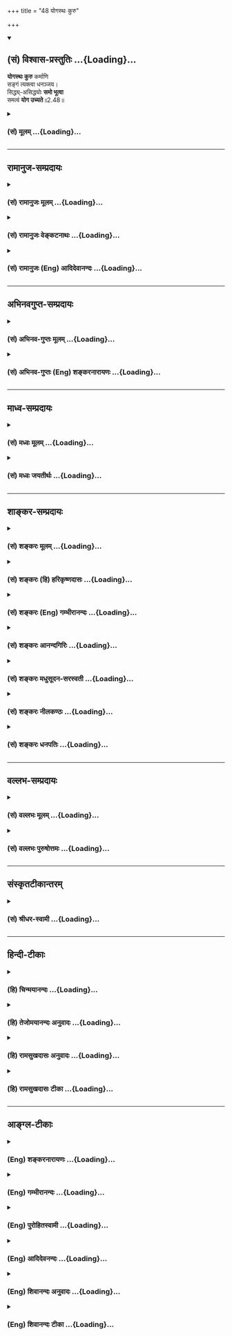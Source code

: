+++
title = "48 योगस्थः कुरु"

+++
<div class="js_include" newlevelforh1="2" title="(सं) विश्वास-प्रस्तुतिः" unfilled url="/purANam_vaiShNavam/mahAbhAratam/06-bhIShma-parva/03-bhagavad-gItA-parva/saMskRtam/vishvAsa-prastutiH/02_sAnkhya-yogaH_sarva-/48_yogasthaH_kuru.md">
<details open><summary><h2>(सं) विश्वास-प्रस्तुतिः ...{Loading}...</h2></summary>

**योगस्थः कुरु** कर्माणि  
सङ्गं त्यक्त्वा धनञ्जय।  
सिद्ध्य्-असिद्ध्योः **समो भूत्वा**  
समत्वं **योग उच्यते**॥2.48॥
</details>
</div>
<div class="js_include collapsed" newlevelforh1="3" title="(सं) मूलम्" unfilled url="/purANam_vaiShNavam/mahAbhAratam/06-bhIShma-parva/03-bhagavad-gItA-parva/saMskRtam/mUlam/02_sAnkhya-yogaH_sarva-/48_yogasthaH_kuru.md">
<details><summary><h3>(सं) मूलम् ...{Loading}...</h3></summary>

योगस्थः कुरु कर्माणि सङ्गं त्यक्त्वा धनञ्जय।  
सिद्ध्यसिद्ध्योः समो भूत्वा समत्वं योग उच्यते।।2.48।।
</details>
</div>


_________________
## रामानुज-सम्प्रदायः
<div class="js_include collapsed" newlevelforh1="3" title="(सं) रामानुजः मूलम्" unfilled url="/purANam_vaiShNavam/mahAbhAratam/06-bhIShma-parva/03-bhagavad-gItA-parva/saMskRtam/rAmAnujaH/mUlam/02_sAnkhya-yogaH_sarva-/48_yogasthaH_kuru.md">
<details><summary><h3>(सं) रामानुजः मूलम् ...{Loading}...</h3></summary>

एतद् एव स्पष्टीकरोति -

।।2.48।। राज्य-बन्धु-प्रभृतिषु **सङ्गं त्यक्त्वा** युद्धादीनि **कर्माणि योगस्थः कुरु।**  
तदन्तर्भूत-विजयादि-**सिद्ध्य्-असिद्ध्योः समो भूत्वा** कुरु।  
तद् इदं सिद्ध्य्-असिद्ध्योः **समत्वं** योगस्थ इत्यत्र योग-शब्देन **उच्यते।**  
**योगः** सिद्ध्य्-असिद्ध्योः समत्व-रूपं चित्त-समाधानम्।  
किमर्थम् इदम् असकृद् उच्यते - इत्यत आह  

</details>
</div>
<div class="js_include collapsed" newlevelforh1="3" title="(सं) रामानुजः वेङ्कटनाथः" unfilled url="/purANam_vaiShNavam/mahAbhAratam/06-bhIShma-parva/03-bhagavad-gItA-parva/saMskRtam/rAmAnujaH/venkaTanAthaH/02_sAnkhya-yogaH_sarva-/48_yogasthaH_kuru.md">
<details><summary><h3>(सं) रामानुजः वेङ्कटनाथः ...{Loading}...</h3></summary>

।।2.48।। अनन्तरग्रन्थं सङ्गमयति एतदेवेति।
अवधारणेनार्थान्तरपरत्वव्युदासः। स्फुटीकरोतीति
पौनरुक्त्यपरिहारः। राज्यबन्धुप्रभृतिष्विति राज्यप्रभृतिषु सङ्गः फलद्वारा
बाधकः बन्धुप्रभृतिषु सङ्गस्तु युद्धाद्यननुष्ठानद्वारेति तदुभयमपि
त्याज्यत्वादत्र सङ्गशब्देन सङ्गृहीतमिति भावः। युद्धादीनीति
प्रकृतविशेषप्रदर्शनम्। आनुषङ्गिकत्वसूचनायोक्तंतदन्तर्भूतेति। लाभालाभौ
जयाजयौ 2।38 इति पूर्वोक्तानुसन्धानेनाह विजयादीति। योगस्थः ৷৷.
सिद्ध्यसिद्ध्योः समो भूत्वा इत्यनयोरेकवाक्यत्वे
पौनरुक्त्याद्भिन्नवाक्यत्वे तु
तादृशश्रुतिवाक्यविशेषोपबृंहणौपयिकयोगशब्दार्थव्याख्यानरूपत्वेन
पौनरुक्त्याच्च कुर्वितीदगावर्तितम्। विद्याविनयसम्पन्ने 5।18
इत्यादिप्रदेशान्तरोक्तसमत्वान्तरव्यावर्तनायोक्तंतदिदं
सिद्ध्यसिद्ध्योरिति।
सार्वत्रिकयोगशब्दप्रयोगविषयव्यावृत्त्यर्थमुक्तंयोगस्थ इत्यत्रेति।
योगशब्दस्य सिद्ध्यसिद्धिसाम्ये क्वचिदपि प्रयोगो न दृश्यत इत्यत्राह योग
इति। चित्तसमाधाने प्रयोगस्तावद्योगानुशासनादिसिद्धः। इदमपि समत्वं
तद्रूपमिति योगशब्दार्थ इत्याकूतम्।  
  

</details>
</div>
<div class="js_include collapsed" newlevelforh1="3" title="(सं) रामानुजः (Eng) आदिदेवानन्दः" unfilled url="/purANam_vaiShNavam/mahAbhAratam/06-bhIShma-parva/03-bhagavad-gItA-parva/saMskRtam/rAmAnujaH/english/AdidevAnandaH/02_sAnkhya-yogaH_sarva-/48_yogasthaH_kuru.md">
<details><summary><h3>(सं) रामानुजः (Eng) आदिदेवानन्दः ...{Loading}...</h3></summary>


Sri Krsna makes this clear in the following verse:

2.48 Abandoning the attachment to kingdom, relatives etc., and established in Yoga, engage in war and such other activities. Perform these with eanimity as regards success and failure resulting from victory etc., which are inherent in them. This eanimity with regard to success and failure is called here by the term Yoga, in the expression
'established in Yoga.' Yoga is eanimity of mind which takes the form of evenness in success and failure. Sri Krsna explains why this is repeatedly said:

</details>
</div>


_________________
## अभिनवगुप्त-सम्प्रदायः
<div class="js_include collapsed" newlevelforh1="3" title="(सं) अभिनव-गुप्तः मूलम्" unfilled url="/purANam_vaiShNavam/mahAbhAratam/06-bhIShma-parva/03-bhagavad-gItA-parva/saMskRtam/abhinava-guptaH/mUlam/02_sAnkhya-yogaH_sarva-/48_yogasthaH_kuru.md">
<details><summary><h3>(सं) अभिनव-गुप्तः मूलम् ...{Loading}...</h3></summary>

।।2.49।। किं तर्हि  
योगस्थ इति। योगे स्थित्वा कर्माणि कुरु। साम्यं च योगः।  

</details>
</div>
<div class="js_include collapsed" newlevelforh1="3" title="(सं) अभिनव-गुप्तः (Eng) शङ्करनारायणः" unfilled url="/purANam_vaiShNavam/mahAbhAratam/06-bhIShma-parva/03-bhagavad-gItA-parva/saMskRtam/abhinava-guptaH/english/shankaranArAyaNaH/02_sAnkhya-yogaH_sarva-/48_yogasthaH_kuru.md">
<details><summary><h3>(सं) अभिनव-गुप्तः (Eng) शङ्करनारायणः ...{Loading}...</h3></summary>

2.48 Yogasthah etc. Being established in Yoga you must perform actions.
Evenness \[of mind\] is the Yoga.

</details>
</div>


_________________
## माध्व-सम्प्रदायः
<div class="js_include collapsed" newlevelforh1="3" title="(सं) मध्वः मूलम्" unfilled url="/purANam_vaiShNavam/mahAbhAratam/06-bhIShma-parva/03-bhagavad-gItA-parva/saMskRtam/madhvaH/mUlam/02_sAnkhya-yogaH_sarva-/48_yogasthaH_kuru.md">
<details><summary><h3>(सं) मध्वः मूलम् ...{Loading}...</h3></summary>

।।2.48।। पूर्वश्लोकं स्पष्टयति योगस्थ इति। योगस्थः उपायस्थः। सङ्गं
फलस्नेहं त्यक्त्वा। तत एव सिद्ध्यसिद्ध्योः समो भूत्वा। स एव च मयोक्तो
योगः।  

</details>
</div>
<div class="js_include collapsed" newlevelforh1="3" title="(सं) मध्वः जयतीर्थः" unfilled url="/purANam_vaiShNavam/mahAbhAratam/06-bhIShma-parva/03-bhagavad-gItA-parva/saMskRtam/madhvaH/jayatIrthaH/02_sAnkhya-yogaH_sarva-/48_yogasthaH_kuru.md">
<details><summary><h3>(सं) मध्वः जयतीर्थः ...{Loading}...</h3></summary>

।।2.48।। कर्मण्येव इत्यनेनयोगस्थः इत्यस्य गतार्थतापरिहारार्थमाह
**पूर्वे**ति। निष्कामनादिविशिष्टानि कर्माण्येव योगः। अतोयोगस्थः
इत्यनेनैव लब्धं पुनःकुरु कर्माणि इति किमर्थमुच्यते इत्यत आह **योगस्थ**
इति। ज्ञानोपायमनुतिष्ठन्नित्यर्थः। कर्मसम्बन्धं त्यक्त्वा कर्माणि
कुर्वित्येतद्व्याहतमित्यत आह **सङ्ग**मिति। ईश्वरो मे प्रसीदंतु
इत्यभिसन्धिमपि त्यक्त्वा इति व्याख्यानं पूर्वेणैव निरस्तम्। तत एवेति
परामर्शसौकर्याय त्यक्त्वेत्यनुवादः कृतः। सङ्गं त्यक्त्वासिद्ध्यसिद्ध्योः
समो भूत्वा इति द्वयमुक्त्वासमत्वं योग उच्यते इति एकस्यैव ग्रहणमयुक्तम्।
तथा सति सङ्गत्यागस्यायोगत्वप्रसङ्गादित्यत आह **तत** इति सङ्गत्यागादेव।
एतयोः कार्यकारणभावात्कार्ये गृहीते कारणमर्थाद्गृहीतमिति भावः। ननु
समत्वयोगयोर्भेदः केन शङ्कितः येनसमत्वं योग उच्यते इति तयोरैक्यमुच्यते
इत्यत आह  **स एवे**ति। योगस्थः इत्युक्ते को योग इत्यपेक्षायां
भगवतासङ्गं त्यक्त्वा ৷৷. सिद्ध्यसिद्ध्योः समो भूत्वा इति योगो
व्याख्यातः। मन्दास्तु पृथगेवैते विशेषणे कल्पयिष्यन्तीति तदनुजिघृक्षया
इदमुदितमिति भावः। स एव यत्समत्वमिति शेषः। योगैकदेशे योगशब्दः।  

</details>
</div>


_________________
## शाङ्कर-सम्प्रदायः
<div class="js_include collapsed" newlevelforh1="3" title="(सं) शङ्करः मूलम्" unfilled url="/purANam_vaiShNavam/mahAbhAratam/06-bhIShma-parva/03-bhagavad-gItA-parva/saMskRtam/shankaraH/mUlam/02_sAnkhya-yogaH_sarva-/48_yogasthaH_kuru.md">
<details><summary><h3>(सं) शङ्करः मूलम् ...{Loading}...</h3></summary>

यदि कर्म-फल-प्रयुक्तेन न कर्तव्यं, कर्म कथं तर्हि कर्तव्यमिति उच्यते -

।।2.48।।  
  
**योगस्थः** सन् **कुरु कर्माणि** केवलमीश्वरार्थम् तत्रापि ईश्वरो मे
तुष्यतु इति **सङ्गं त्यक्त्वा धनञ्जय।** फलतृष्णाशून्येन क्रियमाणे
कर्मणि सत्त्वशुद्धिजा ज्ञानप्राप्तिलक्षणा सिद्धिः तद्विपर्ययजा असिद्धिः
तयोः **सिद्ध्यसिद्ध्योः** अपि **समः** तुल्यः **भूत्वा** कुरु
कर्माणि। कोऽसौ योगः यत्रस्थः कुरु इति उक्तम् इदमेव तत् सिद्ध्यसिद्ध्योः
**समत्वं योगः उच्यते।।  
यत्पुनः समत्वबुद्धियुक्तमीश्वराराधनार्थं कर्मोक्तम् एतस्मात्कर्मणः  
  
**

</details>
</div>
<div class="js_include collapsed" newlevelforh1="3" title="(सं) शङ्करः (हि) हरिकृष्णदासः" unfilled url="/purANam_vaiShNavam/mahAbhAratam/06-bhIShma-parva/03-bhagavad-gItA-parva/saMskRtam/shankaraH/hindI/harikRShNadAsaH/02_sAnkhya-yogaH_sarva-/48_yogasthaH_kuru.md">
<details><summary><h3>(सं) शङ्करः (हि) हरिकृष्णदासः ...{Loading}...</h3></summary>

।।2.48।। यदि कर्मफलसे प्रेरित होकर कर्म नहीं करने चाहिये तो फिर किस
प्रकार करने चाहिये इसपर कहते हैं  
  
हे धनंजय योगमें स्थित होकर केवल ईश्वरके लिय कर्म कर। उनमें भी ईश्वर
मुझपर प्रसन्न हों। इस आशारूप आसक्तिको भी छोड़कर कर।  
फलतृष्णारहित पुरुषद्वारा कर्म किये जानेपर अन्तःकरणकी शुद्धिसे उत्पन्न
होनेवाली ज्ञानप्राप्ति तो सिद्धि है और उससे विपरीत ( ज्ञानप्राप्तिका न
होना ) असिद्धि है ऐसी सिद्धि और असिद्धिमें भी सम होकर अर्थात् दोनोंको
तुल्य समझकर कर्म कर।  
वह कौनसा योग है जिसमें स्थित होकर कर्म करनेके लिये कहा है यही जो सिद्धि
और असिद्धिमें समत्व है इसीको योग कहते हैं।  

</details>
</div>
<div class="js_include collapsed" newlevelforh1="3" title="(सं) शङ्करः (Eng) गम्भीरानन्दः" unfilled url="/purANam_vaiShNavam/mahAbhAratam/06-bhIShma-parva/03-bhagavad-gItA-parva/saMskRtam/shankaraH/english/gambhIrAnandaH/02_sAnkhya-yogaH_sarva-/48_yogasthaH_kuru.md">
<details><summary><h3>(सं) शङ्करः (Eng) गम्भीरानन्दः ...{Loading}...</h3></summary>

2.48 If action is not to be undertaken by one who is under the impulsion
of the fruits of action, how then are they to be undertaken; This is
being stated: Yogasthah, by becoming established in Yoga; O Dhanajaya,
kuru, undertake; karmani, actions, for the sake of God alone; even
there, tyaktva, casting off; sangam, attachment, in the form, 'God will
be pleased with me.' \['Undertake work for pleasing God, but not for
propitiating Him to become favourable towards yourself.'\] Undertake
actions bhutva, remaining; samah, eipoised; siddhi-asidhyoh, in success
and failure even in the success characterized by the attainment of
Knowledge that arises from the purification of the mind when one
performs actions without hankering for the results, and in the failure
that arises from its opposite. \[Ignorance, arising from the impurity of
the mind.\] What is that Yoga with regard to being established in which
it is said, 'undertake'; This indeed is that: the samatvam, eanimity in
success and failure; ucyate, is called; yogah, Yoga.

</details>
</div>
<div class="js_include collapsed" newlevelforh1="3" title="(सं) शङ्करः आनन्दगिरिः" unfilled url="/purANam_vaiShNavam/mahAbhAratam/06-bhIShma-parva/03-bhagavad-gItA-parva/saMskRtam/shankaraH/AnandagiriH/02_sAnkhya-yogaH_sarva-/48_yogasthaH_kuru.md">
<details><summary><h3>(सं) शङ्करः आनन्दगिरिः ...{Loading}...</h3></summary>

।।2.48।। आसक्तिरकरणे न युक्ता चेत्तर्हि क्लेशात्मकं कर्म किमुद्दिश्य
कर्तव्यमित्याशङ्कामनूद्य श्लोकान्तरमवतारयति **यदीत्यादिना।**
वक्ष्यमाणयोगमुद्दिश्य तन्निष्ठो भूत्वा कर्माणि क्लेशात्मकान्यपि
विहितत्वादनुष्ठेयानीत्याह **योगस्थः सन्निति।**
कर्मानुष्ठानस्योद्देश्यं दर्शयति **केवलमिति।**
फलान्तरापेक्षामन्तरेणेश्वरार्थं तत्प्रसादनार्थमनुष्ठानमित्यर्थः।
तर्हीश्वरसंतोषोऽभिलाषगोचरीभूतो भविष्यति नेत्याह **तत्रापीति।**
ईश्वरप्रसादनार्थे कर्मानुष्ठाने स्थितेऽपीत्यर्थः। सङ्गं त्यक्त्वा
कुर्विति पूर्वेण संबन्धः। आकाङ्क्षितं पूरयित्वा सिद्धिशब्दार्थमाह
**फलेति।** तद्विपर्ययजा सत्त्वाशुद्धिजन्या। ज्ञानप्राप्तिलक्षणेति
यावत्। कर्माननुतिष्ठतो योगमुद्दिश्य शेषतया प्रकृतमाकाङ्क्षापूर्वकं
प्रकटयति **कोऽसावित्यादिना।  
**

</details>
</div>
<div class="js_include collapsed" newlevelforh1="3" title="(सं) शङ्करः मधुसूदन-सरस्वती" unfilled url="/purANam_vaiShNavam/mahAbhAratam/06-bhIShma-parva/03-bhagavad-gItA-parva/saMskRtam/shankaraH/madhusUdana-sarasvatI/02_sAnkhya-yogaH_sarva-/48_yogasthaH_kuru.md">
<details><summary><h3>(सं) शङ्करः मधुसूदन-सरस्वती ...{Loading}...</h3></summary>

।।2.48।। पूर्वोक्तमेव विवृणोति हे धनंजय त्वं योगस्थः सन् सङ्गं फलाभिलाषं
कर्तृत्वाभिनिवेशं च त्यक्त्वा कर्माणि कुरु। अत्र
बहुवचनात्कर्मण्येवाधिकारस्ते इत्यत्र जातावेकवचनम्। सङ्गत्यागोपायमाह
सिद्ध्यसिद्ध्योः समो भूत्वा फलसिद्धौ हर्षं फलासिद्धौ च विषादं त्यक्त्वा
केवलमीश्वराराधनबुद्ध्या कर्माणि कुर्वित्यर्थः। ननु योगशब्देन
प्राक्कर्मोक्तम्। अत्र तु योगस्थः कर्माणि कुर्वित्युच्यते अतः
कथमेतबोद्वुं शक्यमित्यत आह समत्वं योग उच्यते। यदेतत्सिद्ध्यसिद्ध्योः
समत्वं इदमेव योगस्थ इत्यत्र योगशब्देनोच्यते नतु कर्मेति न कोऽपि विरोध
इत्यर्थः। अत्र पूर्वार्धस्योत्तरार्धेन व्याख्यानं क्रियत  
  
इत्यपौनरुक्त्यमिति भाष्यकारीयः पन्थाः। सुखदुःखे समे कृत्वेत्यत्र
जयाजयसाम्येन युद्धमात्रकर्तव्यता प्रकृतत्वादुक्ता। इह तु
दृष्टादृष्टसर्वफलपरित्यागेन सर्वकर्मकर्तव्यतेति विशेषः।  

</details>
</div>
<div class="js_include collapsed" newlevelforh1="3" title="(सं) शङ्करः नीलकण्ठः" unfilled url="/purANam_vaiShNavam/mahAbhAratam/06-bhIShma-parva/03-bhagavad-gItA-parva/saMskRtam/shankaraH/nIlakaNThaH/02_sAnkhya-yogaH_sarva-/48_yogasthaH_kuru.md">
<details><summary><h3>(सं) शङ्करः नीलकण्ठः ...{Loading}...</h3></summary>

।।2.48।। एतदेव विवृणोति **योगस्थ इति।** योगस्थः सन् सङ्गं फलतृष्णां
कर्तृत्वाभिमानं च त्यक्त्वा कर्माणि ज्ञानार्थं कुरु। हे धनंजय
सिद्ध्यसिद्ध्योः कर्मफलस्य विविदिषादेः सिद्धावसिद्धौ वा समो
हर्षविषादशून्यो भूत्वा कर्माणि कुर्विति संबन्धः। इदमेव सिद्ध्यसिद्ध्योः
समत्वं योग इत्युच्यते।  

</details>
</div>
<div class="js_include collapsed" newlevelforh1="3" title="(सं) शङ्करः धनपतिः" unfilled url="/purANam_vaiShNavam/mahAbhAratam/06-bhIShma-parva/03-bhagavad-gItA-parva/saMskRtam/shankaraH/dhanapatiH/02_sAnkhya-yogaH_sarva-/48_yogasthaH_kuru.md">
<details><summary><h3>(सं) शङ्करः धनपतिः ...{Loading}...</h3></summary>

।।2.48।। एतदेव विवृणोति **योगस्थ इति।** योगस्थः कर्माणि कुरु
केवलमीश्वरार्थम्। ननु योगः परमेश्वरैकपरतेति योगशब्दार्थ आचार्यैः कुतो न
प्रदर्शित इतिचेत् समत्वं योग उच्यते इत्यनेन तदर्थस्य मूल एवोक्तत्वात्।
तत्रापीश्वरो मे तुष्यत्विति सङ्ग त्यक्त्वा। एतद्भाष्यमुपलक्षणं
कर्तृत्वाद्यभिनिवेशस्यापि। चित्तशुद्धिद्वारा ज्ञानप्राप्तिरुपायां सिद्धौ
तद्विपर्ययरुपायामसिद्धौ च समो हर्षविषादशून्यो भूत्वा। अयमेव योग इत्याह
**समत्वमिति।** दिग्विजये महीपाञ्जित्वा धनमाहृत्य राजसूययज्ञे त्वया
नियोजितं तथाधुनाप्येतान्सर्वाञ्जित्वा यज्ञादीन्संपादयितुर्मसीति
द्योतयन्नाह हे धनंजयेति।  

</details>
</div>


_________________
## वल्लभ-सम्प्रदायः
<div class="js_include collapsed" newlevelforh1="3" title="(सं) वल्लभः मूलम्" unfilled url="/purANam_vaiShNavam/mahAbhAratam/06-bhIShma-parva/03-bhagavad-gItA-parva/saMskRtam/vallabhaH/mUlam/02_sAnkhya-yogaH_sarva-/48_yogasthaH_kuru.md">
<details><summary><h3>(सं) वल्लभः मूलम् ...{Loading}...</h3></summary>

।।2.48।। तर्हि कथं स्वकर्म करोमि इति चेत्तत्राह योगस्थ इति। फलस्वरूपो
योगो मद्योगस्थ इत्यर्थः। फलेषु सङ्गं त्यक्त्वा। योगं व्याचष्टे समत्वं
योग इति। तच्च मनोनिरोधे सम्भवति तथैव कुर्विति पूर्वोक्तं समर्थितम्।  

</details>
</div>
<div class="js_include collapsed" newlevelforh1="3" title="(सं) वल्लभः पुरुषोत्तमः" unfilled url="/purANam_vaiShNavam/mahAbhAratam/06-bhIShma-parva/03-bhagavad-gItA-parva/saMskRtam/vallabhaH/puruShottamaH/02_sAnkhya-yogaH_sarva-/48_yogasthaH_kuru.md">
<details><summary><h3>(सं) वल्लभः पुरुषोत्तमः ...{Loading}...</h3></summary>

  
  
।।2.48।। नन्वेवमेव चेत्तर्हि किं कर्मकरणेनेत्याशङ्ख्याह योगस्थ इति।
योगस्थः भगवदेकपरचित्तो भूत्वा सङ्गं त्यक्त्वा पूर्वोक्तानां कर्माणि
कुरु। मदाज्ञारूपाणि कुर्वित्यर्थः। सिद्ध्यसिद्ध्योः समो भूत्वा।
सिद्धिस्तत्फलाप्तिः असिद्धिः फलविपरीतफलं तत्र समो भूत्वा। ननु समत्वे सति
किं स्यात् अत आह समत्वं योग उच्यते इति। तत्र समत्वमेव योगः। भगवदाज्ञया
कर्त्तव्यत्वेन तत्फलाफले समता स्यात् सा च भगवत्परत्वज्ञापिकेति
योगरूपत्वम्। यद्वा योगस्थः भगवत्संयोगे स्थितः कर्माणि तत्रोपयुक्तानि
कुरु सङ्गं त्यक्त्वा सर्वत्यागं कृत्वेति भावः। धनञ्जय इति सम्बोधनेन
स्वविभूतिरूपत्वात्स्वसंयोगयोग्यता बोधिता किञ्च सिद्ध्यसिद्ध्योः सिद्धिः
सर्वदा योगः असिद्धिर्विप्रयोगस्तत्र समो भूत्वा
संयोगानन्तरभाविविप्रयोगानन्तरभाविपरमसुखज्ञानेच्छाजनितानन्दभरभगवद्दत्तविप्रयोगे
वैमनस्यमविचार्य तथा कुरु। तत्र समत्वे योग उच्यते। तद्रसज्ञैरिति शेषः।
मया वा भगवद्दत्तविप्रयोगस्यापि परमानन्दरूपत्वात्तद्दत्तत्वेन योगरूपतेति
भावः। संयोगानन्तरजत्वात्तन्मध्यपातित्वादपि तथा तत्साधकत्वेनापि तथा।  
  
  
  

</details>
</div>


_________________
## संस्कृतटीकान्तरम्
<div class="js_include collapsed" newlevelforh1="3" title="(सं) श्रीधर-स्वामी" unfilled url="/purANam_vaiShNavam/mahAbhAratam/06-bhIShma-parva/03-bhagavad-gItA-parva/saMskRtam/shrIdhara-svAmI/02_sAnkhya-yogaH_sarva-/48_yogasthaH_kuru.md">
<details><summary><h3>(सं) श्रीधर-स्वामी ...{Loading}...</h3></summary>

।।2.48।। किं तर्हि **योगस्थ इति।** योगः परमेश्वरैकपरता तत्र स्थितः
कर्माणि कुरु। तथा सङ्गं कर्तृत्वाभिनिवेशं त्यक्त्वा केवलमीश्वराश्रयेणैव
कुरु। तत्फलस्य ज्ञानस्यापि सिद्ध्यसिद्ध्योः समो भूत्वा
केवलमीश्वरार्पणेनैव कुरु। यत एवंभूतं समत्वमेव योग उच्यते सद्भिः।
चित्तसमाधानरूपत्वात्।  

</details>
</div>


_________________
## हिन्दी-टीकाः
<div class="js_include collapsed" newlevelforh1="3" title="(हि) चिन्मयानन्दः" unfilled url="/purANam_vaiShNavam/mahAbhAratam/06-bhIShma-parva/03-bhagavad-gItA-parva/hindI/chinmayAnandaH/02_sAnkhya-yogaH_sarva-/48_yogasthaH_kuru.md">
<details><summary><h3>(हि) चिन्मयानन्दः ...{Loading}...</h3></summary>

।।2.48।। यहाँ कर्मयोग का ही विशद् विवेचन किया गया है। इस श्लोकार्थ पर
विचार करने से ज्ञात होगा कि अहंकार की पूर्ण निवृत्ति के बिना इस मार्ग
में सफलता नहीं मिल सकती और इसकी निवृत्ति का उपाय है मन का समत्व भाव। इस
श्लोक में प्रथम बार योग शब्द का प्रयोग किया गया है और यहीं पर उसकी
परिभाषा भी दी है कि समत्व योग कहलाता है। इस योग में दृढ़ स्थित होने पर
ही निष्काम कर्म किये जा सकते हैं।  
  
कर्मयोगी के लिये केवल इतना पर्याप्त नहीं कि सम भाव में रहकर वह कर्म करे
परन्तु इस नित्य परिवर्तनशील जगत् में रहते हुये इस समभाव को दृढ़ करने का
सतत प्रयत्न करे। इसके लिये उपाय है कर्मों के तात्कालिक फलों के प्रति संग
(आसक्ति) का त्याग।  
कर्मों को कुशलतापूर्वक करने के लिए जिस संग को त्यागने के लिए यहाँ कहा
गया है उसपर हम विचार करेंगे। इसके पूर्व के श्लोकों में श्रीकृष्ण ने जिन
आसक्तियों का त्याग करने को कहा था वे सब संग शब्द से इंगित की गयी हैं
अर्थात् विपरीत धारणायें झूठी आशायें दिवा स्वप्न कर्म फल की चिन्तायें और
भविष्य में संभाव्य अनर्थों का भय इन सबका त्याग करना चाहिये। त्याज्य
गुणों की इस सूची को देखकर किसी भी साधनरत सच्चे साधक को यह सब करना असम्भव
ही प्रतीत होगा। परन्तु उपनिषदों के सिद्धांतों को ध्यान में रखकर और अधिक
विचार करने पर हम सरलता से इस गुत्थी को सुलझा सकेंगे।  
उपर्युक्त सभी कष्टप्रद धारणायें एवं गुत्थियां भ्रांति जनित अहंकार की ही
हैं। यह अहंकार क्या है भूतकाल की स्मृतियों और भविष्य की आशाओं की गठरी।
अत अहंकारमय जीवन का अर्थ है मृत क्षणों की श्मशानभूमि अथवा काल के गर्भ
में रहना जहाँ अनुत्पन्न भविष्य स्थित है। इनमें व्यस्त रहते हुये वर्तमान
समय को हम खो देते हैं जो हमें कर्म करने और लक्ष्य पाने के लिये उपलब्ध
होता है। वर्तमान में प्राप्त सुअवसररूपी धन का यह मूर्खतापूर्ण अपव्यय है
जिसका संकेत व्यासजी इन शब्दों में करते है संग त्याग कर समत्व योग में
स्थित हुये तुम कर्म करो।  
वर्तमान कीअग्नि में भूतभविष्य चिन्ता भय आशा इन सबको जलाकर कर्म करना
स्फूर्ति और प्रेरणा का लक्षण है। इस प्रकार अहंकार के विस्मरण और कर्म
करने में ही पूर्ण आनन्द है। ऐसे कर्म का फल सदैव महान् होता है।  
कलाकृति के निर्माण के क्षणों में अपने आप को कृति के आनन्द में निमग्न
होकर कार्यरत कलाकार इस तथ्य का प्रमाण है। वैसे इसे समझने के लिए कोई महान
कलाकार होने की आवश्यकता नहीं है। जीवन में किसी कार्य को पूरी लगन और
उत्साह से जब हम कर रहे होते हैं उस समय यदि वहाँ कोई व्यक्ति आकर खड़ा हो
जाये तब भी हमें उसका भान नहीं रहता। आनन्द की उस अनुभूति से नीचे अहंकार
के स्तर पर उतर कर आगन्तुक को उत्तर देने में भी हमें कुछ समय लग जाता
है।  
अहंकार को भूलकर जो कार्य किये जाते हैं उनमें कर्ता को यश अथवा अपयश की
कोई चिन्ता नहीं रहती क्योंकि फल की चिन्ता का अर्थ है भविष्य की चिन्ता और
भविष्य में रहने का अर्थ है वर्तमान को खोना। स्फूर्त जीवन का आनन्द
वर्तमान के प्रत्येक क्षण में निहित होता है। कहा जाता है कि प्रत्येक क्षण
का आनन्द स्वयं में परिपूर्ण है। अत भगवान् श्रीकृष्ण अर्जुन को जीवन की
सभी परिस्थितियों में समान रहते हुये कर्म करने का उपदेश देते हैं।  
योगस्थ होकर किये कर्मों की तुलना में अन्य कर्मों के विषय में भगवान् कहते
हैं  

</details>
</div>
<div class="js_include collapsed" newlevelforh1="3" title="(हि) तेजोमयानन्दः अनुवादः" unfilled url="/purANam_vaiShNavam/mahAbhAratam/06-bhIShma-parva/03-bhagavad-gItA-parva/hindI/tejomayAnandaH/anuvAdaH/02_sAnkhya-yogaH_sarva-/48_yogasthaH_kuru.md">
<details><summary><h3>(हि) तेजोमयानन्दः अनुवादः ...{Loading}...</h3></summary>

।।2.48।। हे धनंजय आसक्ति को त्याग कर तथा सिद्धि और असिद्धि में समभाव
होकर योग में स्थित हुये तुम कर्म करो। यह समभाव ही योग कहलाता है।।  
  

</details>
</div>
<div class="js_include collapsed" newlevelforh1="3" title="(हि) रामसुखदासः अनुवादः" unfilled url="/purANam_vaiShNavam/mahAbhAratam/06-bhIShma-parva/03-bhagavad-gItA-parva/hindI/rAmasukhadAsaH/anuvAdaH/02_sAnkhya-yogaH_sarva-/48_yogasthaH_kuru.md">
<details><summary><h3>(हि) रामसुखदासः अनुवादः ...{Loading}...</h3></summary>

।।2.48।। हे धनञ्जय ! तू आसक्तिका त्याग करके सिद्धि-असिद्धिमें सम होकर
योगमें स्थित हुआ कर्मोंको कर; क्योंकि समत्व ही योग कहा जाता है।

</details>
</div>
<div class="js_include collapsed" newlevelforh1="3" title="(हि) रामसुखदासः टीका" unfilled url="/purANam_vaiShNavam/mahAbhAratam/06-bhIShma-parva/03-bhagavad-gItA-parva/hindI/rAmasukhadAsaH/TIkA/02_sAnkhya-yogaH_sarva-/48_yogasthaH_kuru.md">
<details><summary><h3>(हि) रामसुखदासः टीका ...{Loading}...</h3></summary>

2.48।।***व्याख्या--*****'सङ्गं त्यक्त्वा'--**किसी भी कर्ममें किसी
भी कर्मके फलमें, किसी भी देश, काल, घटना, परिस्थिति, अन्तःकरण, बहिःकरण
आदि प्राकृत वस्तुमें तेरी आसक्ति न हो, तभी तू निर्लिप्ततापूर्वक कर्म कर
सकता है। अगर तू कर्म, फल आदि किसीमें भी चिपक जायेगा, तो निर्लिप्तता कैसे
रहेगी; और निर्लिप्तता रहे बिना वह कर्म मुक्तिदायक कैसे होगा;  
**'सिद्ध्यसिद्ध्योः समो भूत्वा'--**आसक्तिके त्यागका परिणाम क्या होगा;
सिद्धि और असिद्धिमें समता हो जायगा।

</details>
</div>


_________________
## आङ्ग्ल-टीकाः
<div class="js_include collapsed" newlevelforh1="3" title="(Eng) शङ्करनारायणः" unfilled url="/purANam_vaiShNavam/mahAbhAratam/06-bhIShma-parva/03-bhagavad-gItA-parva/english/shankaranArAyaNaH/02_sAnkhya-yogaH_sarva-/48_yogasthaH_kuru.md">
<details><summary><h3>(Eng) शङ्करनारायणः ...{Loading}...</h3></summary>

2.48. O Dhananjaya ! Established in the Yoga, perform actions,
abandoning attachment, remaining even-minded in success and failure;
for, the even-mindedness is said to be the Yoga.

</details>
</div>
<div class="js_include collapsed" newlevelforh1="3" title="(Eng) गम्भीरानन्दः" unfilled url="/purANam_vaiShNavam/mahAbhAratam/06-bhIShma-parva/03-bhagavad-gItA-parva/english/gambhIrAnandaH/02_sAnkhya-yogaH_sarva-/48_yogasthaH_kuru.md">
<details><summary><h3>(Eng) गम्भीरानन्दः ...{Loading}...</h3></summary>

2.48 By being established in Yoga, O Dhananjaya (Arjuna), undertake actions, casting off attachment and remaining eipoised in success and failure. Eanimity is called Yoga.

</details>
</div>
<div class="js_include collapsed" newlevelforh1="3" title="(Eng) पुरोहितस्वामी" unfilled url="/purANam_vaiShNavam/mahAbhAratam/06-bhIShma-parva/03-bhagavad-gItA-parva/english/purohitasvAmI/02_sAnkhya-yogaH_sarva-/48_yogasthaH_kuru.md">
<details><summary><h3>(Eng) पुरोहितस्वामी ...{Loading}...</h3></summary>

2.48 Perform all thy actions with mind concentrated on the Divine,
renouncing attachment and looking upon success and failure with an equal eye. Spirituality implies equanimity.

</details>
</div>
<div class="js_include collapsed" newlevelforh1="3" title="(Eng) आदिदेवनन्दः" unfilled url="/purANam_vaiShNavam/mahAbhAratam/06-bhIShma-parva/03-bhagavad-gItA-parva/english/AdidevanandaH/02_sAnkhya-yogaH_sarva-/48_yogasthaH_kuru.md">
<details><summary><h3>(Eng) आदिदेवनन्दः ...{Loading}...</h3></summary>

2.48 Abandoning attachment and established in Yoga, perfom works,
viewing success and failure with an even mind. Evenness of mind is said to be Yoga.

</details>
</div>
<div class="js_include collapsed" newlevelforh1="3" title="(Eng) शिवानन्दः अनुवादः" unfilled url="/purANam_vaiShNavam/mahAbhAratam/06-bhIShma-parva/03-bhagavad-gItA-parva/english/shivAnandaH/anuvAdaH/02_sAnkhya-yogaH_sarva-/48_yogasthaH_kuru.md">
<details><summary><h3>(Eng) शिवानन्दः अनुवादः ...{Loading}...</h3></summary>

2.48 Perform action, O Arjuna, being steadfast in Yoga, abandoning attachment and balanced in success and failure. Evenness of mind is called Yoga.

</details>
</div>
<div class="js_include collapsed" newlevelforh1="3" title="(Eng) शिवानन्दः टीका" unfilled url="/purANam_vaiShNavam/mahAbhAratam/06-bhIShma-parva/03-bhagavad-gItA-parva/english/shivAnandaH/TIkA/02_sAnkhya-yogaH_sarva-/48_yogasthaH_kuru.md">
<details><summary><h3>(Eng) शिवानन्दः टीका ...{Loading}...</h3></summary>

2.48 योगस्थः steadfast in Yoga; कुरु perform; कर्माणि actions; सङ्गम्
attachment; त्यक्त्वा having abandoned; धनञ्जय O Dhananjaya;
सिद्ध्यसिद्ध्योः in success and failure; समः the smae; भूत्वा having become; समत्वम् evenness of mind; योगः Yoga; उच्यते is called.Commentary Dwelling in union with the Divine perform actions merely for Gods sake with a balanced mind in success and failure. Eilibrium is Yoga. The attainment of the knowledge of the Self through purity of heart obtained by doing actions without expectation of fruits is success (Siddhi).
Failure is the nonattainment of knowledge by doing actions with expectation of fruit. (Cf.III.9IV.14IV.20).

</details>
</div>
